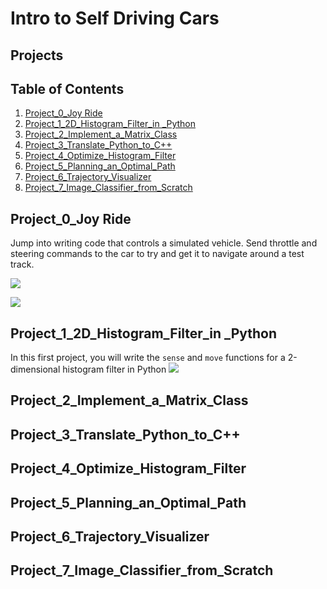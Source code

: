 # Intro to Self Driving Cars

## Projects 

## Table of Contents 
1. [Project_0_Joy Ride](#project-0)
2. [Project_1_2D_Histogram_Filter_in _Python](#project-1)
3. [Project_2_Implement_a_Matrix_Class](#project2)
4. [Project_3_Translate_Python_to_C++](#project3)
5. [Project_4_Optimize_Histogram_Filter](#project4)
6. [Project_5_Planning_an_Optimal_Path](#project5)
7. [Project_6_Trajectory_Visualizer](#project6)
8. [Project_7_Image_Classifier_from_Scratch](#project7)

## <a name="project-0"></a>Project_0_Joy Ride
Jump into writing code that controls a simulated vehicle. Send throttle and steering commands to the
car to try and get it to navigate around a test track.

![](https://github.com/sandeshthapa/Intro-to-Self-Driving-Cars/blob/master/Project_0%20_Joy%20_Ride/ParallelParkingAnimation.gif)

![](https://github.com/sandeshthapa/Intro-to-Self-Driving-Cars/blob/master/Project_0%20_Joy%20_Ride/Unity.png)

## <a name ="project-1"></a>Project_1_2D_Histogram_Filter_in _Python
In this first project, you will write the `sense` and `move` functions for a 2-dimensional histogram filter in
Python
![](https://github.com/sandeshthapa/Intro-to-Self-Driving-Cars/blob/master/Project_1_2D_Histogram_Filter_in%20_Python/histogram.png)

## <a name ="project2"></a>Project_2_Implement_a_Matrix_Class
## <a name ="project3"></a>Project_3_Translate_Python_to_C++
## <a name ="project4"></a>Project_4_Optimize_Histogram_Filter
## <a name ="project5"></a>Project_5_Planning_an_Optimal_Path
## <a name ="project6"></a>Project_6_Trajectory_Visualizer
## <a name ="project7"></a>Project_7_Image_Classifier_from_Scratch

